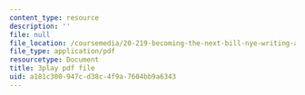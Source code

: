 ```yaml
---
content_type: resource
description: ''
file: null
file_location: /coursemedia/20-219-becoming-the-next-bill-nye-writing-and-hosting-the-educational-show-january-iap-2015/a181c300947cd38c4f9a7604bb9a6343_aFwEKt4rD9w.pdf
file_type: application/pdf
resourcetype: Document
title: 3play pdf file
uid: a181c300-947c-d38c-4f9a-7604bb9a6343
---
```

